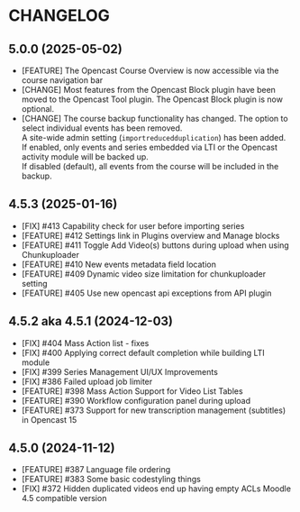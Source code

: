 CHANGELOG
=========

5.0.0 (2025-05-02)
------------------
* [FEATURE] The Opencast Course Overview is now accessible via the course navigation bar
* [CHANGE] Most features from the Opencast Block plugin have been moved to
the Opencast Tool plugin. The Opencast Block plugin is now optional.
* [CHANGE] The course backup functionality has changed. The option to select
individual events has been removed.\
A site-wide admin setting (`importreducedduplication`) has been added.\
If enabled, only events and series embedded via LTI or the Opencast
activity module will be backed up.\
If disabled (default), all events from
the course will be included in the backup.


4.5.3 (2025-01-16)
------------------
* [FIX] #413 Capability check for user before importing series
* [FEATURE] #412 Settings link in Plugins overview and Manage blocks
* [FEATURE] #411 Toggle Add Video(s) buttons during upload when using Chunkuploader
* [FEATURE] #410 New events metadata field location
* [FEATURE] #409 Dynamic video size limitation for chunkuploader setting
* [FEATURE] #405 Use new opencast api exceptions from API plugin


4.5.2 aka 4.5.1 (2024-12-03)
------------------
* [FIX] #404 Mass Action list - fixes
* [FIX] #400 Applying correct default completion while building LTI module
* [FIX] #399 Series Management UI/UX Improvements
* [FIX] #386 Failed upload job limiter
* [FEATURE] #398 Mass Action Support for Video List Tables
* [FEATURE] #390 Workflow configuration panel during upload
* [FEATURE] #373 Support for new transcription management (subtitles) in Opencast 15


4.5.0 (2024-11-12)
------------------
* [FEATURE] #387 Language file ordering
* [FEATURE] #383 Some basic codestyling things
* [FIX] #372 Hidden duplicated videos end up having empty ACLs
Moodle 4.5 compatible version
